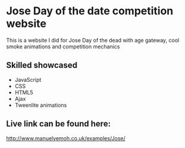 # Jose Day of the date competition website
This is a website I did for Jose Day of the dead with age gateway, cool smoke animations and competition mechanics 

## Skilled showcased

- JavaScript
- CSS
- HTML5
- Ajax
- Tweenlite animations

## Live link can be found here:

http://www.manuelyemoh.co.uk/examples/Jose/
